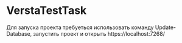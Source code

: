 # VerstaTestTask
Для запуска проекта требуеться использовать команду Update-Database, запустить проект и открыть https://localhost:7268/
